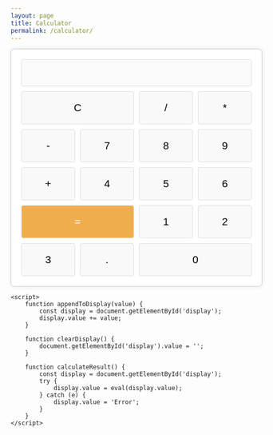 ```yaml
---
layout: page
title: Calculator
permalink: /calculator/
---
```


<html lang="en">
<head>
    <meta charset="UTF-8">
    <meta name="viewport" content="width=device-width, initial-scale=1.0">
    <title>Simple Calculator</title>
    <style>
        .calculator {
            border: 1px solid #ccc;
            border-radius: 8px;
            padding: 20px;
            background-color: #fff;
            box-shadow: 0 0 10px rgba(0,0,0,0.1);
        }
        .display {
            width: 100%;
            padding: 10px;
            margin-bottom: 10px;
            border: 1px solid #ddd;
            border-radius: 4px;
            font-size: 2em;
            text-align: right;
            box-sizing: border-box;
        }
        .buttons {
            display: grid;
            grid-template-columns: repeat(4, 1fr);
            gap: 10px;
        }
        .buttons button {
            padding: 20px;
            font-size: 1.5em;
            border: 1px solid #ddd;
            border-radius: 4px;
            background-color: #f9f9f9;
            cursor: pointer;
            transition: background-color 0.3s ease;
        }
        .buttons button:hover {
            background-color: #f1f1f1;
        }
        .buttons button.operator {
            background-color: #f0ad4e;
            color: white;
        }
        .buttons button.operator:hover {
            background-color: #ec971f;
        }
        .buttons button.double {
            grid-column: span 2;
        }
    </style>
</head>
<body>
    <div class="calculator">
        <input type="text" class="display" id="display" disabled>
        <div class="buttons">
            <button onclick="clearDisplay()" class="double">C</button>
            <button onclick="appendToDisplay('/')">/</button>
            <button onclick="appendToDisplay('*')">*</button>
            <button onclick="appendToDisplay('-')">-</button>
            <button onclick="appendToDisplay('7')">7</button>
            <button onclick="appendToDisplay('8')">8</button>
            <button onclick="appendToDisplay('9')">9</button>
            <button onclick="appendToDisplay('+')">+</button>
            <button onclick="appendToDisplay('4')">4</button>
            <button onclick="appendToDisplay('5')">5</button>
            <button onclick="appendToDisplay('6')">6</button>
            <button onclick="calculateResult()" class="operator double">=</button>
            <button onclick="appendToDisplay('1')">1</button>
            <button onclick="appendToDisplay('2')">2</button>
            <button onclick="appendToDisplay('3')">3</button>
            <button onclick="appendToDisplay('.')">.</button>
            <button onclick="appendToDisplay('0')" class="double">0</button>
        </div>
    </div>

    <script>
        function appendToDisplay(value) {
            const display = document.getElementById('display');
            display.value += value;
        }

        function clearDisplay() {
            document.getElementById('display').value = '';
        }

        function calculateResult() {
            const display = document.getElementById('display');
            try {
                display.value = eval(display.value);
            } catch (e) {
                display.value = 'Error';
            }
        }
    </script>
</body>
</html>
